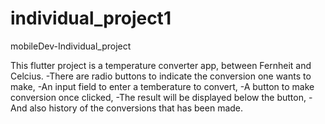 # individual_project1
mobileDev-Individual_project

This flutter project is a temperature converter app, between Fernheit and Celcius.
-There are radio buttons to indicate the conversion one wants to make,
-An input field to enter a temberature to convert,
-A button to make conversion once clicked,
-The result will be displayed below the button,
-And also history of the conversions that has been made.


